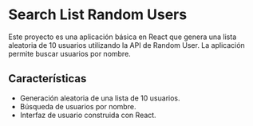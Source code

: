 # Search List Random Users

Este proyecto es una aplicación básica en React que genera una lista aleatoria de 10 usuarios utilizando la API de Random User. La aplicación permite buscar usuarios por nombre.

## Características

- Generación aleatoria de una lista de 10 usuarios.
- Búsqueda de usuarios por nombre.
- Interfaz de usuario construida con React.


